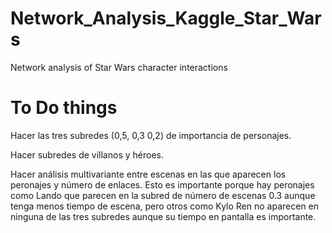 # Network_Analysis_Kaggle_Star_Wars
Network analysis of Star Wars character interactions
# To Do things
Hacer las tres subredes (0,5, 0,3 0,2) de importancia de personajes.

Hacer subredes de villanos y héroes.

Hacer análisis multivariante entre escenas en las que aparecen los peronajes y número de enlaces. Esto es importante porque hay peronajes como Lando que parecen en la subred de número de escenas 0.3 aunque tenga menos tiempo de escena, pero otros como Kylo Ren no aparecen en ninguna de las tres subredes aunque su tiempo en pantalla es importante.
